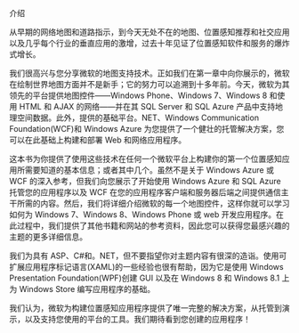 介绍

从早期的网络地图和道路指示，到今天无处不在的地图、位置感知推荐和社交应用以及几乎每个行业的垂直应用的激增，过去十年见证了位置感知软件和服务的爆炸式增长。

我们很高兴与您分享微软的地图支持技术。正如我们在第一章中向你展示的，微软在绘制世界地图方面并不是新手；它的努力可以追溯到十多年前。今天，微软为其领先的平台提供地图控件——Windows Phone、Windows 7、Windows 8 和使用 HTML 和 AJAX 的网络——并在其 SQL Server 和 SQL Azure 产品中支持地理空间数据。此外，提供的基础平台。NET、Windows Communication Foundation(WCF)和 Windows Azure 为您提供了一个健壮的托管解决方案，您可以在此基础上构建和部署 Web 和网络应用程序。

这本书为你提供了使用这些技术在任何一个微软平台上构建你的第一个位置感知应用所需要知道的基本信息；或者其中几个。虽然不是关于 Windows Azure 或 WCF 的深入参考，但我们向您展示了开始使用 Windows Azure 和 SQL Azure 托管您的应用程序以及 WCF 在您的应用程序客户端和服务器后端之间提供通信主干所需的内容。然后，我们将详细介绍微软的每一个地图控件，这样你就可以学习如何为 Windows 7、Windows 8、Windows Phone 或 web 开发应用程序。在此过程中，我们提供了其他书籍和网站的参考资料，因此您可以获得您最感兴趣的主题的更多详细信息。

我们为具有 ASP、C#和。NET，但不要指望你对主题内容有很深的造诣。使用可扩展应用程序标记语言(XAML)的一些经验也很有帮助，因为它是使用 Windows Presentation Foundation(WPF)创建 GUI 以及在 Windows 8 和 Windows 8.1 上为 Windows Store 编写应用程序的基础。

我们认为，微软为构建位置感知应用程序提供了唯一完整的解决方案，从托管到演示，以及支持您使用的平台的工具。我们期待看到您创建的应用程序！